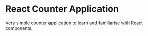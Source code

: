 # React Counter Application

Very simple counter application to learn and familiarise with React components.
